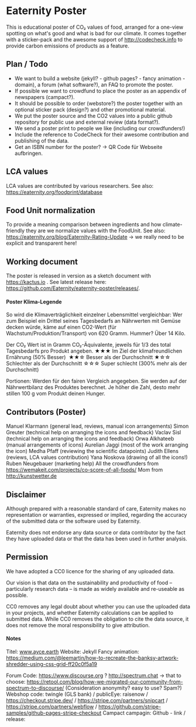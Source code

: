 # Eaternity Poster
This is educational poster of CO₂ values of food, arranged for a one-view spotting on what's good and what is bad for our climate. It comes together with a sticker-pack and the awesome support of http://codecheck.info to provide carbon emissions of products as a feature.

## Plan / Todo
- We want to build a website (jekyll? - github pages? - fancy animation - domain), a forum (what software?), an FAQ to promote the poster.
- If possible we want to crowdfund to place the poster as an appendix of newspapers (campact?).
- It should be possible to order (webstore?) the poster together with an optional sticker pack (design?) and other promotional material.
- We put the poster source and the CO2 values into a public github repository for public use and external review (data format?).
- We send a poster print to people we like (including our crowdfunders!)
- Include the reference to CodeCheck for their awesome contribution and publishing of the data.
- Get an ISBN number for the poster? -> QR Code für Webseite aufbringen.


## LCA values
LCA values are contributed by various researchers. See also: https://eaternity.org/foodprint/database

## Food Unit normalization
To provide a meaning comparison between ingredients and how climate-friendly they are we normalize values with the FoodUnit. See also: https://eaternity.org/blog/Eaternity-Rating-Update
-> we really need to be explicit and transparent here!

## Working document
The poster is released in version as a sketch document with https://kactus.io . See latest release here: https://github.com/Eaternity/eaternity-poster/releases/.


#### Poster Klima-Legende
So wird die Klimaverträglichkeit einzelner Lebensmittel vergleichbar: Wer zum Beispiel ein Drittel seines Tagesbedarfs an Nährwerten mit Gemüse decken würde, käme auf einen CO2-Wert (für Wachstum/Produktion/Transport) von 620 Gramm. Hummer? Über 14 Kilo.

Der CO₂ Wert ist in Gramm CO₂-Äquivalente, jeweils für 1/3 des total Tagesbedarfs pro Produkt angeben.
★★★ Im Ziel der klimafreundlichen Ernährung (50% Besser) 
★★☆ Besser als der Durchschnitt
★☆☆ Schlechter als der Durchschnitt
☆☆☆ Super schlecht (300% mehr als der Durchschnitt)

Portionen: Werden für den fairen Vergleich angegeben. Sie werden auf der Nährwertbilanz des Produktes berechnet. Je höher die Zahl, desto mehr stillen 100 g vom Produkt deinen Hunger.

## Contributors (Poster)
Manuel Klarmann (general lead, reviews, manual icon arrangements)
Simon Greuter (technical help on arranging the icons and feedback)
Vaclav Sisl (technical help on arranging the icons and feedback)
Orwa Alkhateeb (manual arrangements of icons)
Aurelian Jaggi (most of the work arranging the icon)
Medha Pfaff (reviewing the scientific datapoints)
Judith Ellens (reviews, LCA values contribution)
Yana Noskova (drawing of all the icons!)
Ruben Neugebauer (marketing help)
All the crowdfunders from https://wemakeit.com/projects/co-score-of-all-foods/
Mom from http://kunstwetter.de

## Disclaimer

Although prepared with a reasonable standard of care, Eaternity makes no representation or warranties, expressed or implied, regarding the accuracy of the submitted data or the software used by Eaternity.

Eaternity does not endorse any data source or data contributor by the fact they have uploaded data or that the data has been used in further analysis.

## Permission

We have adopted a CC0 licence for the sharing of any uploaded data.

Our vision is that data on the sustainability and productivity of food – particularly research data – is made as widely available and re-useable as possible.

CC0 removes any legal doubt about whether you can use the uploaded data in your projects, and whether Eaternity calculations can be applied to submitted data. While CC0 removes the obligation to cite the data source, it does not remove the moral responsibility to give attribution.

#### Notes
Titel: www.ayce.earth
Website: Jekyll
Fancy animation:
https://medium.com/@leemartin/how-to-recreate-the-banksy-artwork-shredder-using-css-grid-ff20c0f5a19

Forum Code: https://www.discourse.org ? http://spectrum.chat -> that to choose: https://retool.com/blog/how-we-migrated-our-community-from-spectrum-to-discourse/ (Consideration anonymity? easy to use? Spam?)
Webshop code: twingle (GLS bank) / publicEye: raisenow / https://checkout.stripe.dev/  / https://stripe.com/partners/snipcart / https://stripe.com/partners/webflow / https://github.com/stripe-samples/github-pages-stripe-checkout
Campact campagin:
Github - link / release:
